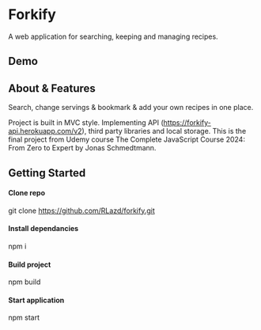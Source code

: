 # Forkify

A web application for searching, keeping and managing recipes.

## Demo

## About & Features

Search, change servings & bookmark & add your own recipes in one place.

Project is built in MVC style. Implementing API (https://forkify-api.herokuapp.com/v2), third party libraries and local storage.
This is the final project from Udemy course The Complete JavaScript Course 2024: From Zero to Expert by Jonas Schmedtmann.

## Getting Started

#### Clone repo

git clone https://github.com/RLazd/forkify.git

#### Install dependancies

npm i

#### Build project

npm build

#### Start application

npm start
